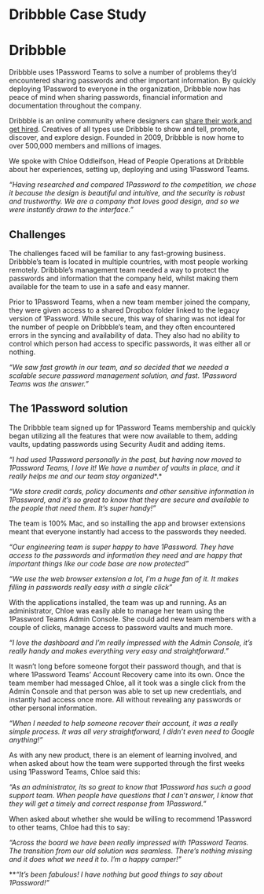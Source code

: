 # Dribbble Case Study

# Dribbble

Dribbble uses 1Password Teams to solve a number of problems they’d encountered sharing passwords and other important information. By quickly deploying 1Password to everyone in the organization, Dribbble now has peace of mind when sharing passwords, financial information and documentation throughout the company.

Dribbble is an online community where designers can [share their work and get hired](https://dribbble.com). Creatives of all types use Dribbble to show and tell, promote, discover, and explore design. Founded in 2009, Dribbble is now home to over 500,000 members and millions of images.

We spoke with Chloe Oddleifson, Head of People Operations at Dribbble about her experiences, setting up, deploying and using 1Password Teams.

*“Having researched and compared 1Password to the competition, we chose it because the design is beautiful and intuitive, and the security is robust and trustworthy. We are a company that loves good design, and so we were instantly drawn to the interface.”*


## Challenges

The challenges faced will be familiar to any fast-growing business. Dribbble’s team is located in multiple countries, with most people working remotely. Dribbble’s management team needed a way to protect the passwords and information that the company held, whilst making them available for the team to use in a safe and easy manner.

Prior to 1Password Teams, when a new team member joined the company, they were given access to a shared Dropbox folder linked to the legacy version of 1Password. While secure, this way of sharing was not ideal for the number of people on Dribbble’s team, and they often encountered errors in the syncing and availability of data. They also had no ability to control which person had access to specific passwords, it was either all or nothing.

*“We saw fast growth in our team, and so decided that we needed a scalable secure password management solution, and fast. 1Password Teams was the answer.”*


## The 1Password solution

The Dribbble team signed up for 1Password Teams membership and quickly began utilizing all the features that were now available to them, adding vaults, updating passwords using Security Audit and adding items.

*“I had used 1Password personally in the past, but having now moved to 1Password Teams, I love it! We have a number of vaults in place, and it really helps me and our team stay organized**.*

*“We store credit cards, policy documents and other sensitive information in 1Password, and it’s so great to know that they are secure and available to the people that need them. It’s super handy!”* 

The team is 100% Mac, and so installing the app and browser extensions meant that everyone instantly had access to the passwords they needed.

*“Our engineering team is super happy to have 1Password. They have access to the passwords and information they need and are happy that important things like our code base are now protected”*

*“We use the web browser extension a lot, I’m a huge fan of it. It makes filling in passwords really easy with a single click”*

With the applications installed, the team was up and running. As an administrator, Chloe was easily able to manage her team using the 1Password Teams Admin Console. She could add new team members with a couple of clicks, manage access to password vaults and much more.

*“I love the dashboard and I’m really impressed with the Admin Console, it’s really handy and makes everything very easy and straightforward.”* 

It wasn’t long before someone forgot their password though, and that is where 1Password Teams’ Account Recovery came into its own. Once the team member had messaged Chloe, all it took was a single click from the Admin Console and that person was able to set up new credentials, and instantly had access once more. All without revealing any passwords or other personal information.

*“When I needed to help someone recover their account, it was a really simple process. It was all very straightforward, I didn’t even need to Google anything!”*

As with any new product, there is an element of learning involved, and when asked about how the team were supported through the first weeks using 1Password Teams, Chloe said this:

*“As an administrator, its so great to know that 1Password has such a good support team. When people have questions that I can’t answer, I know that they will get a timely and correct response from 1Password.”*

When asked about whether she would be willing to recommend 1Password to other teams, Chloe had this to say:

*“Across the board we have been really impressed with 1Password Teams. The transition from our old solution was seamless. There’s nothing missing and it does what we need it to. I’m a happy camper!”*

***“It’s been fabulous! I have nothing but good things to say about 1Password!”*

